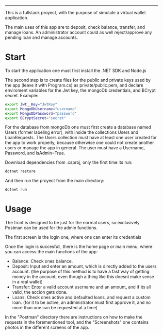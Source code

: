---
This is a fullstack proyect, with the purpose of simulate a virtual wallet application.

The main uses of this app are to deposit, check balance, transfer, and manage loans. An administrator account could as well reject/approve any pending loan and manage accounts.

# Start

To start the application one must first install the .NET SDK and Node.js

The second step is to create files for the public and private keys used by the app (leave it with Program.cs) as private/public.pem, and declare enviroment variables for the Jwt key, the mongoDb credentials, and BCrypt secret. Example:

```bash
export Jwt__Key="JwtKey"  
export MongoDbUsername="username"  
export MongoDbPassword="password"  
export BCryptSecret="secret"
```
For the database from mongoDb one must first create a database named Users (former labeling error), with inside the collections Users and LoanRequests. The Users collection must have at least one user created for the app to work properly, because otherwise one could not create another users or manage the app in general. The user must have a Username, Password, and IsAdmin=True.

Download dependencies from .csproj, only the first time its run:
```bash
dotnet restore
```
And then run the proyect from the main directory:

```bash
dotnet run
```
# Usage

The front is designed to be just for the normal users, so exclusively Postman can be used for the admin functions.

The first screen is the login one, where one can enter its credentials

Once the login is succesfull, there is the home page or main menu, where you can access the main functions of the app:
- Balance: Check ones balance.
- Deposit: Input and enter an amount, which is directly added to the users account. (the purpose of this method is to have a fast way of getting money in the account, even though a thing like this doesnt make sense in a real wallet)
- Transfer: Enter a valid account username and an amount, and if its all valid, the accion gets done.
- Loans: Check ones active and defaulted loans, and request a custom loan. (for it to be active, an administrator must first approve it, and no more than one can be requested at a time)

In the "Postman" directory there are instructions on how to make the requests in the forementioned tool, and the "Screenshots" one contains photos in the different screens of the app.

